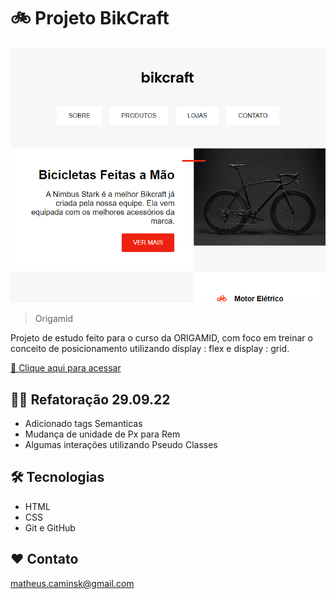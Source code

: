 # 🚲 Projeto BikCraft

![Preview](./.github/Preview.png)

> Origamid

Projeto de estudo feito para o curso da ORIGAMID, com foco em treinar o conceito de posicionamento utilizando display : flex e display : grid.

[🔗 Clique aqui para acessar](https://caminsk.github.io/project-bikcraft/)

## 👨‍💻 Refatoração 29.09.22

- Adicionado tags Semanticas
- Mudança de unidade de Px para Rem
- Algumas interações utilizando Pseudo Classes

## 🛠 Tecnologias

- HTML
- CSS
- Git e GitHub

## ❤ Contato

matheus.caminsk@gmail.com

